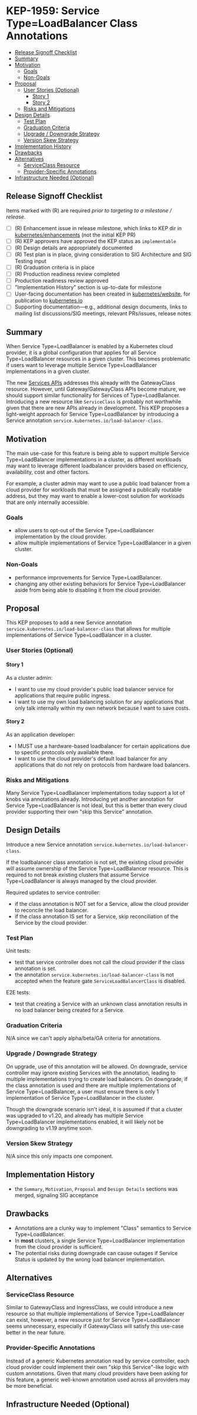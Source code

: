 # KEP-1959: Service Type=LoadBalancer Class Annotations

<!-- toc -->
- [Release Signoff Checklist](#release-signoff-checklist)
- [Summary](#summary)
- [Motivation](#motivation)
  - [Goals](#goals)
  - [Non-Goals](#non-goals)
- [Proposal](#proposal)
  - [User Stories (Optional)](#user-stories-optional)
    - [Story 1](#story-1)
    - [Story 2](#story-2)
  - [Risks and Mitigations](#risks-and-mitigations)
- [Design Details](#design-details)
  - [Test Plan](#test-plan)
  - [Graduation Criteria](#graduation-criteria)
  - [Upgrade / Downgrade Strategy](#upgrade--downgrade-strategy)
  - [Version Skew Strategy](#version-skew-strategy)
- [Implementation History](#implementation-history)
- [Drawbacks](#drawbacks)
- [Alternatives](#alternatives)
  - [ServiceClass Resource](#serviceclass-resource)
  - [Provider-Specific Annotations](#provider-specific-annotations)
- [Infrastructure Needed (Optional)](#infrastructure-needed-optional)
<!-- /toc -->

## Release Signoff Checklist

Items marked with (R) are required *prior to targeting to a milestone / release*.

- [ ] (R) Enhancement issue in release milestone, which links to KEP dir in [kubernetes/enhancements] (not the initial KEP PR)
- [ ] (R) KEP approvers have approved the KEP status as `implementable`
- [ ] (R) Design details are appropriately documented
- [ ] (R) Test plan is in place, giving consideration to SIG Architecture and SIG Testing input
- [ ] (R) Graduation criteria is in place
- [ ] (R) Production readiness review completed
- [ ] Production readiness review approved
- [ ] "Implementation History" section is up-to-date for milestone
- [ ] User-facing documentation has been created in [kubernetes/website], for publication to [kubernetes.io]
- [ ] Supporting documentation—e.g., additional design documents, links to mailing list discussions/SIG meetings, relevant PRs/issues, release notes

[kubernetes.io]: https://kubernetes.io/
[kubernetes/enhancements]: https://git.k8s.io/enhancements
[kubernetes/kubernetes]: https://git.k8s.io/kubernetes
[kubernetes/website]: https://git.k8s.io/website

## Summary

When Service Type=LoadBalancer is enabled by a Kubernetes cloud provider, it is a global
configuration that applies for all Service Type=LoadBalancer resources in a given cluster.
This becomes problematic if users want to leverage multiple Service Type=LoadBalancer
implementations in a given cluster.

The new [Services APIs](https://github.com/kubernetes-sigs/service-apis) addresses this already
with the GatewayClass resource. However, until Gateway/GatewayClass APIs become mature, we should
support similar functionality for Services of Type=LoadBalancer. Introducing a new resource like
`ServiceClass` is probably not worthwhile given that there are new APIs already in development.
This KEP proposes a light-weight approach for Service Type=LoadBalancer by introducing a Service
annotation `service.kubernetes.io/load-balancer-class`.

## Motivation

The main use-case for this feature is being able to support multiple Service Type=LoadBalancer
implementations in a cluster, as different workloads may want to leverage different loadbalancer
providers based on efficiency, availability, cost and other factors.

For example, a cluster admin may want to use a public load balancer from a cloud provider
for workloads that must be assigned a publically routable address, but they may want to
enable a lower-cost solution for workloads that are only internally accessible.

### Goals

* allow users to opt-out of the Service Type=LoadBalancer implementation by the cloud provider.
* allow multiple implementations of Service Type=LoadBalancer in a given cluster.

### Non-Goals

* performance improvements for Service Type=LoadBalancer.
* changing any other existing behaviors for Service Type=LoadBalancer aside from being able
to disabling it from the cloud provider.

## Proposal

This KEP proposes to add a new Service annotation `service.kubernetes.io/load-balancer-class`
that allows for multiple implementations of Service Type=LoadBalancer in a cluster.

### User Stories (Optional)

#### Story 1

As a cluster admin:
* I want to use my cloud provider's public load balancer service for applications that require
public ingress.
* I want to use my own load balancing solution for any applications that only talk internally
within my own network because I want to save costs.

#### Story 2

As an application developer:
* I MUST use a hardware-based loadbalancer for certain applications due to specific protocols
only available there.
* I want to use the cloud provider's default load balancer for any applications that do not
rely on protocols from hardware load balancers.

### Risks and Mitigations

Many Service Type=LoadBalancer implementations today support a lot of knobs via annotations already.
Introducing yet another annotation for Service Type=LoadBalancer is not ideal, but this is better than
every cloud provider supporting their own "skip this Service" annotation.

## Design Details

Introduce a new Service annotation `service.kubernetes.io/load-balancer-class`.

If the loadbalancer class annotation is not set, the existing cloud provider
will assume ownership of the Service Type=LoadBalancer resource. This is required
to not break existing clusters that assume Service Type=LoadBalancer is always
managed by the cloud provider.

Required updates to service controller:
* if the class annotation is NOT set for a Service, allow the cloud provider
to reconcile the load balancer.
* if the class annotation IS set for a Service, skip reconciliation of the Service
by the cloud provider.

### Test Plan

Unit tests:
* test that service controller does not call the cloud provider if the class annotation is set.
* the annotation `service.kubernetes.io/load-balancer-class` is not accepted when the feature gate `ServiceLoadBalancerClass` is disabled.

E2E tests:
* test that creating a Service with an unknown class annotation results in no load balancer being created for a Service.

### Graduation Criteria

N/A since we can't apply alpha/beta/GA criteria for annotations.

### Upgrade / Downgrade Strategy

On upgrade, use of this annotation will be allowed. On downgrade, service controller
may ignore existing Services with the annotation, leading to multiple implementations
trying to create load balancers. On downgrade, if the class annotation is used
and there are multiple implementations of Service Type=LoadBalancer, a user must ensure
there is only 1 implementation of Service Type=LoadBalancer in the cluster.

Though the downgrade scenario isn't ideal, it is assumed if that a cluster was upgraded to v1.20,
and already has multiple Service Type=LoadBalancer implementations enabled, it will likely not be
downgrading to v1.19 anytime soon.

### Version Skew Strategy

N/A since this only impacts one component.

## Implementation History

- the `Summary`, `Motivation`, `Proposal` and `Design Details` sections was merged, signaling SIG acceptance

## Drawbacks

* Annotations are a clunky way to implement "Class" semantics to Service Type=LoadBalancer.
* In **most** clusters, a single Service Type=LoadBalancer implementation from the cloud provider is sufficient.
* The potential risks during downgrade can cause outages if Service Status is updated by the wrong load balancer implementation.

## Alternatives

### ServiceClass Resource

Similar to GatewayClass and IngressClass, we could introduce a new resource so that multiple implementations of
Service Type=LoadBalancer can exist, however, a new resource just for Service Type=LoadBalancer seems unnecessary,
especially if GatewayClass will satisfy this use-case better in the near future.

### Provider-Specific Annotations

Instead of a generic Kubernetes annotation read by service controller, each cloud provider could implement
their own "skip this Service"-like logic with custom annotations. Given that many cloud providers have been
asking for this feature, a generic well-known annotation used across all providers may be more beneficial.

## Infrastructure Needed (Optional)

<!--
Use this section if you need things from the project/SIG. Examples include a
new subproject, repos requested, or GitHub details. Listing these here allows a
SIG to get the process for these resources started right away.
-->
